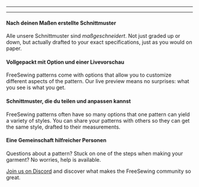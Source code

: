 - - -
- - -

#### Nach deinen Maßen erstellte Schnittmuster

Alle unsere Schnittmuster sind *maßgeschneidert*. Not just graded up or down, but actually drafted to your exact specifications, just as you would on paper.

#### Vollgepackt mit Option und einer Livevorschau

FreeSewing patterns come with options that allow you to customize different aspects of the pattern. Our live preview means no surprises: what you see is what you get.

#### Schnittmuster, die du teilen und anpassen kannst

FreeSewing patterns often have so many options that one pattern can yield a variety of styles. You can share your patterns with others so they can get the same style, drafted to their measurements.

#### Eine Gemeinschaft hilfreicher Personen

Questions about a pattern? Stuck on one of the steps when making your garment? No worries, help is available.

[Join us on Discord](https://discord.freesewing.org/) and discover what makes the FreeSewing community so great.

